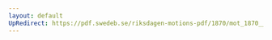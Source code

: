 ```yaml
---
layout: default
UpRedirect: https://pdf.swedeb.se/riksdagen-motions-pdf/1870/mot_1870__ak__00007.pdf
---
```


